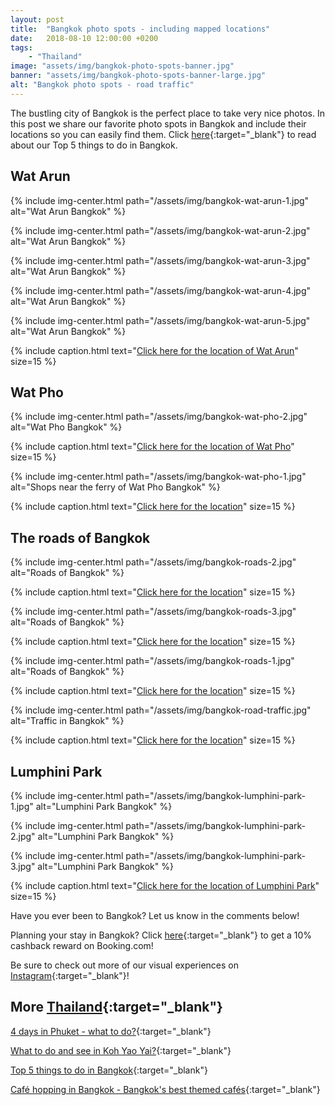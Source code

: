 ```yaml
---
layout: post
title:  "Bangkok photo spots - including mapped locations"
date:   2018-08-10 12:00:00 +0200
tags:
    - "Thailand"
image: "assets/img/bangkok-photo-spots-banner.jpg"
banner: "assets/img/bangkok-photo-spots-banner-large.jpg"
alt: "Bangkok photo spots - road traffic"
---
```


The bustling city of Bangkok is the perfect place to take very nice photos. In this post we share our favorite photo spots in Bangkok and include their locations so you can easily find them. Click [here][blogpost]{:target="_blank"} to read about our Top 5 things to do in Bangkok.

## Wat Arun

{% include img-center.html path="/assets/img/bangkok-wat-arun-1.jpg" alt="Wat Arun Bangkok" %}

{% include img-center.html path="/assets/img/bangkok-wat-arun-2.jpg" alt="Wat Arun Bangkok" %}

{% include img-center.html path="/assets/img/bangkok-wat-arun-3.jpg" alt="Wat Arun Bangkok" %}

{% include img-center.html path="/assets/img/bangkok-wat-arun-4.jpg" alt="Wat Arun Bangkok" %}

{% include img-center.html path="/assets/img/bangkok-wat-arun-5.jpg" alt="Wat Arun Bangkok" %}

{% include caption.html text="<a target='_blank' href='https://www.google.nl/maps/place/Wat+Arun,+Bangkok+Yai,+Bangkok+10600,+Thailand/@13.7420658,100.477232,15z/data=!3m1!4b1!4m5!3m4!1s0x30e29900caef320d:0x40100b25de28b80!8m2!3d13.7437024!4d100.4860282'>Click here for the location of Wat Arun</a>" size=15 %}

## Wat Pho

{% include img-center.html path="/assets/img/bangkok-wat-pho-2.jpg" alt="Wat Pho Bangkok" %}

{% include caption.html text="<a target='_blank' href='https://www.google.nl/maps/place/Wat+Phra+Chetuphon+Vimolmangklararm+Rajwaramahaviharn/@13.7465067,100.4903943,17z/data=!3m1!4b1!4m5!3m4!1s0x30e299057145cc81:0x7df49a08f511c22e!8m2!3d13.7465067!4d100.4925884'>Click here for the location of Wat Pho</a>" size=15 %}

{% include img-center.html path="/assets/img/bangkok-wat-pho-1.jpg" alt="Shops near the ferry of Wat Pho Bangkok" %}

{% include caption.html text="<a target='_blank' href='https://goo.gl/maps/8yuZBHfBdXT2'>Click here for the location</a>" size=15 %}

## The roads of Bangkok

{% include img-center.html path="/assets/img/bangkok-roads-2.jpg" alt="Roads of Bangkok" %}

{% include caption.html text="<a target='_blank' href='https://goo.gl/maps/a72qTLXAzG82'>Click here for the location</a>" size=15 %}

{% include img-center.html path="/assets/img/bangkok-roads-3.jpg" alt="Roads of Bangkok" %}

{% include caption.html text="<a target='_blank' href='https://goo.gl/maps/atsXAma4EnR2'>Click here for the location</a>" size=15 %}

{% include img-center.html path="/assets/img/bangkok-roads-1.jpg" alt="Roads of Bangkok" %}

{% include caption.html text="<a target='_blank' href='https://www.google.com/maps?cid=13309857146310969214&hl=nl&gl=nl&shorturl=1'>Click here for the location</a>" size=15 %}

{% include img-center.html path="/assets/img/bangkok-road-traffic.jpg" alt="Traffic in Bangkok" %}

{% include caption.html text="<a target='_blank' href='https://www.google.com/maps?q=Henri+Dunant+Rd,+Khwaeng+Pathum+Wan,+Khet+Pathum+Wan,+Krung+Thep+Maha+Nakhon+10330,+Thailand&ftid=0x30e29ed41b4c81d3:0xe1e226dd9d937476&hl=nl&gl=nl&shorturl=1'>Click here for the location</a>" size=15 %}

## Lumphini Park

{% include img-center.html path="/assets/img/bangkok-lumphini-park-1.jpg" alt="Lumphini Park Bangkok" %}

{% include img-center.html path="/assets/img/bangkok-lumphini-park-2.jpg" alt="Lumphini Park Bangkok" %}

{% include img-center.html path="/assets/img/bangkok-lumphini-park-3.jpg" alt="Lumphini Park Bangkok" %}

{% include caption.html text="<a target='_blank' href='https://www.google.nl/maps/place/Lumphini+Park/@13.7314058,100.5392455,17z/data=!3m1!4b1!4m5!3m4!1s0x30e29f26ed4bb01b:0xac01b20801f96936!8m2!3d13.7314058!4d100.5414396'>Click here for the location of Lumphini Park</a>" size=15 %}

Have you ever been to Bangkok? Let us know in the comments below!

Planning your stay in Bangkok? Click [here][booking.com]{:target="_blank"} to get a 10% cashback reward on Booking.com! 

Be sure to check out more of our visual experiences on [Instagram][instagram]{:target="_blank"}!

## More [Thailand][thailand]{:target="_blank"}

[4 days in Phuket - what to do?][phuket]{:target="_blank"}

[What to do and see in Koh Yao Yai?][koh yao yai]{:target="_blank"}

[Top 5 things to do in Bangkok][bangkok]{:target="_blank"}

[Café hopping in Bangkok - Bangkok's best themed cafés][bangkok cafe]{:target="_blank"}

[thailand]: https://kipamojo.world/tags.html#thailand
[phuket]: https://kipamojo.world/2018/07/26/4-days-in-Phuket-what-to-do.html
[koh yao yai]: https://kipamojo.world/2018/07/27/What-to-do-and-see-in-Koh-Yao-Yai.html
[bangkok]: https://kipamojo.world/2018/08/07/Top-5-things-to-do-in-Bangkok.html
[bangkok cafe]: https://kipamojo.world/2018/08/01/Cafe-hopping-in-Bangkok-Bangkoks-best-themed-cafes.html

[instagram]: https://instagram.com/kipamojo
[booking.com]: https://www.booking.com/s/11_6/joop9916
[blogpost]: https://kipamojo.world/2018/08/07/Top-5-things-to-do-in-Bangkok.html
